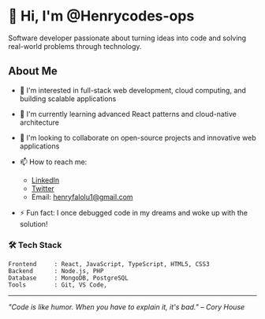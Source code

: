 # 👋 Hi, I'm @Henrycodes-ops

Software developer passionate about turning ideas into code and solving real-world problems through technology.

## About Me
- 👀 I'm interested in full-stack web development, cloud computing, and building scalable applications
- 🌱 I'm currently learning advanced React patterns and cloud-native architecture
- 💞️ I'm looking to collaborate on open-source projects and innovative web applications
- 📫 How to reach me:
  - [LinkedIn](https://www.linkedin.com/in/henry-falolu-470a99313/)
  - [Twitter]([https://x.com/FaloluH77473]())
  - Email: henryfalolu1@gmail.com

- ⚡ Fun fact: I once debugged code in my dreams and woke up with the solution!

### 🛠️ Tech Stack

```text
Frontend     : React, JavaScript, TypeScript, HTML5, CSS3
Backend      : Node.js, PHP
Database     : MongoDB, PostgreSQL
Tools        : Git, VS Code, 
```

---
*"Code is like humor. When you have to explain it, it's bad." – Cory House*
